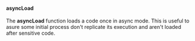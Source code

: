 #### asyncLoad

The **asyncLoad** function loads a code once in async mode. This is useful to asure some initial process don't replicate its execution and aren't loaded after sensitive code.
